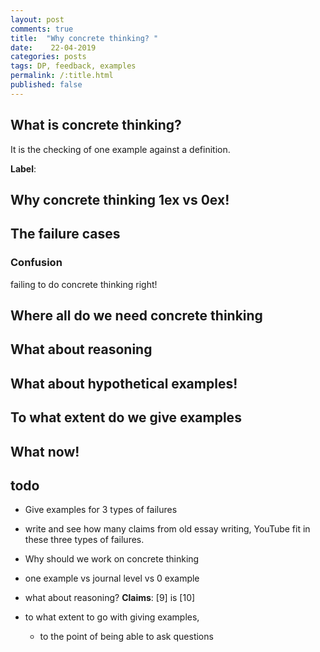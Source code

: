 ```yaml
---
layout: post
comments: true
title:  "Why concrete thinking? "
date:    22-04-2019 
categories: posts
tags: DP, feedback, examples
permalink: /:title.html
published: false
---
```



## What is concrete thinking?

It is the checking of one example against a definition.



**Label**:

## Why concrete thinking 1ex vs 0ex!


## The failure cases



### Confusion

failing to do concrete thinking right!


## Where all do we need concrete thinking


## What about reasoning

## What about hypothetical examples!


## To what extent do we give examples

## What now!

## todo

- Give examples for 3 types of failures

- write and see how many claims from old essay writing, YouTube fit in
  these three types of failures.
  
- Why should we work on concrete thinking

- one example vs journal level vs 0 example

- what about reasoning? **Claims**: [9] is [10]

- to what extent to go with giving examples,

	- to the point of being able to ask questions

